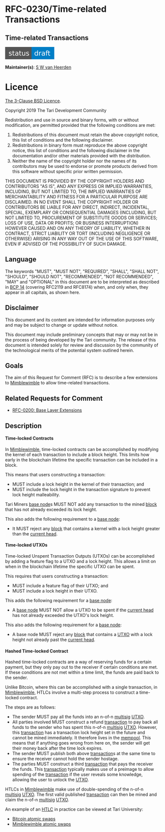 # RFC-0230/Time-related Transactions

## Time-related Transactions

![status: draft](theme/images/status-draft.svg)

**Maintainer(s)**: [S W van Heerden](https://github.com/SWvheerden)

# Licence

[The 3-Clause BSD Licence](https://opensource.org/licenses/BSD-3-Clause).

Copyright 2019 The Tari Development Community

Redistribution and use in source and binary forms, with or without modification, are permitted provided that the
following conditions are met:

1. Redistributions of this document must retain the above copyright notice, this list of conditions and the following
   disclaimer.
2. Redistributions in binary form must reproduce the above copyright notice, this list of conditions and the following
   disclaimer in the documentation and/or other materials provided with the distribution.
3. Neither the name of the copyright holder nor the names of its contributors may be used to endorse or promote products
   derived from this software without specific prior written permission.

THIS DOCUMENT IS PROVIDED BY THE COPYRIGHT HOLDERS AND CONTRIBUTORS "AS IS", AND ANY EXPRESS OR IMPLIED WARRANTIES,
INCLUDING, BUT NOT LIMITED TO, THE IMPLIED WARRANTIES OF MERCHANTABILITY AND FITNESS FOR A PARTICULAR PURPOSE ARE
DISCLAIMED. IN NO EVENT SHALL THE COPYRIGHT HOLDER OR CONTRIBUTORS BE LIABLE FOR ANY DIRECT, INDIRECT, INCIDENTAL,
SPECIAL, EXEMPLARY OR CONSEQUENTIAL DAMAGES (INCLUDING, BUT NOT LIMITED TO, PROCUREMENT OF SUBSTITUTE GOODS OR
SERVICES; LOSS OF USE, DATA OR PROFITS; OR BUSINESS INTERRUPTION) HOWEVER CAUSED AND ON ANY THEORY OF LIABILITY,
WHETHER IN CONTRACT, STRICT LIABILITY OR TORT (INCLUDING NEGLIGENCE OR OTHERWISE) ARISING IN ANY WAY OUT OF THE USE OF
THIS SOFTWARE, EVEN IF ADVISED OF THE POSSIBILITY OF SUCH DAMAGE.

## Language

The keywords "MUST", "MUST NOT", "REQUIRED", "SHALL", "SHALL NOT", "SHOULD", "SHOULD NOT", "RECOMMENDED", 
"NOT RECOMMENDED", "MAY" and "OPTIONAL" in this document are to be interpreted as described in 
[BCP 14](https://tools.ietf.org/html/bcp14) (covering RFC2119 and RFC8174) when, and only when, they appear in all capitals, as 
shown here.

## Disclaimer

This document and its content are intended for information purposes only and may be subject to change or update
without notice.

This document may include preliminary concepts that may or may not be in the process of being developed by the Tari
community. The release of this document is intended solely for review and discussion by the community of the
technological merits of the potential system outlined herein.

## Goals

The aim of this Request for Comment (RFC) is to describe a few extensions to [Mimblewimble] to allow time-related transactions.

## Related Requests for Comment

* [RFC-0200: Base Layer Extensions](BaseLayerExtensions.md)

## Description

#### Time-locked Contracts
In [Mimblewimble], time-locked contracts can be accomplished by modifying the kernel of each transaction to include a
block height. This limits how early in the blockchain lifetime the specific transaction can be included in a block.

This means that users constructing a transaction:
* MUST include a lock height in the kernel of their transaction; and
* MUST include the lock height in the transaction signature to prevent lock height malleability.

Tari Miners [base node]s MUST NOT add any transaction to the mined [block] that has not already exceeded its lock height.

This also adds the following requirement to a [base node]:
* It MUST reject any [block] that contains a kernel with a lock height greater than the [current head].

#### Time-locked UTXOs
Time-locked Unspent Transaction Outputs (UTXOs) can be accomplished by adding a feature flag to a UTXO and a lock height. 
This allows a limit on when in the blockchain lifetime the specific UTXO can be spent.

This requires that users constructing a transaction:

- MUST include a feature flag of their UTXO; and
- MUST include a lock height in their UTXO.

This adds the following requirement for a [base node]:
- A [base node] MUST NOT allow a UTXO to be spent if the [current head] has not already exceeded the UTXO's lock height.

This also adds the following requirement for a [base node]:
- A base node MUST reject any [block] that contains a [UTXO] with a lock height not already past the [current head].

#### Hashed Time-locked Contract
Hashed time-locked contracts are a way of reserving funds for a certain payment, but they only pay out to the receiver if
certain conditions are met. If these conditions are not met within a time limit, the funds are paid back to the sender.

Unlike Bitcoin, where this can be accomplished with a single transaction, in [Mimblewimble], HTLCs involve a multi-step
process to construct a time-locked contract.

The steps are as follows:
* The sender MUST pay all the funds into an n-of-n [multisig] [UTXO].
* All parties involved MUST construct a refund [transaction] to pay back all funds to the sender who has spent this n-of-n
  [multisig] [UTXO]. However, this [transaction] has a transaction lock height set in
  the future and cannot be mined immediately. It therefore lives in the [mempool]. This means that if anything goes
  wrong from here on, the sender will get their money back after the time lock expires.
* The sender MUST publish both above [transaction]s at the same time to ensure the receiver cannot hold the sender hostage.
* The parties MUST construct a third [transaction] that pays the receiver the funds. This [transaction] typically makes
  use of a preimage to allow spending of the [transaction] if the user reveals some knowledge, allowing the user to
  unlock the [UTXO].

HTLCs in [Mimblewimble] make use of double-spending of the n-of-n [multisig] [UTXO]. The
first valid published [transaction] can then be mined and claim the n-of-n [multisig]
[UTXO].

An example of an [HTLC] in practice can be viewed at Tari University:

- [Bitcoin atomic swaps](https://tlu.tarilabs.com/protocols/atomic-swaps/AtomicSwaps.html)
- [Mimblewimble atomic swaps](https://tlu.tarilabs.com/protocols/grin-protocol-overview/MainReport.html#atomic-swaps)

[HTLC]: Glossary.md#hashed-time-locked-contract
[Mempool]: Glossary.md#mempool
[Mimblewimble]: Glossary.md#mimblewimble
[Base Node]: Glossary.md#base-node
[Block]: Glossary.md#block
[current head]: Glossary.md#current-head
[UTXO]: Glossary.md#unspent-transaction-outputs
[Multisig]: Glossary.md#multisig
[Transaction]: Glossary.md#transaction


